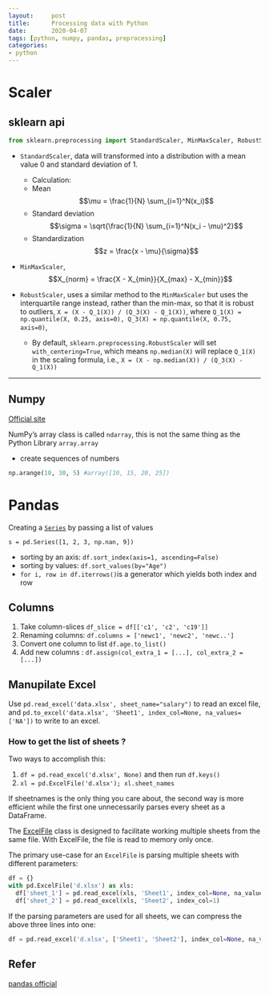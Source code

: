 ```yaml
---
layout:     post
title:      Processing data with Python
date:       2020-04-07
tags: [python, numpy, pandas, preprocessing]
categories: 
- python
---
```


# Scaler 
## sklearn api
```python
from sklearn.preprocessing import StandardScaler, MinMaxScaler, RobustScaler, MaxAbsScaler
```
* `StandardScaler`, data will transformed into a distribution with a mean value 0 and standard deviation of 1.
  * Calculation:
  * Mean $$\mu = \frac{1}{N} \sum_{i=1}^N(x_i)$$
  * Standard deviation $$\sigma = \sqrt{\frac{1}{N} \sum_{i=1}^N(x_i - \mu)^2}$$
  * Standardization $$z = \frac{x - \mu}{\sigma}$$

* `MinMaxScaler`, $$X_{norm} = \frac{X - X_{min}}{X_{max} - X_{min}}$$

* `RobustScaler`, uses a similar method to the `MinMaxScaler` but uses the interquartile range instead, rather than the min-max, so that it is robust to outliers, `X = (X - Q_1(X)) / (Q_3(X) - Q_1(X))`, where `Q_1(X) = np.quantile(X, 0.25, axis=0), Q_3(X) = np.quantile(X, 0.75, axis=0)`, 
  * By default, `sklearn.preprocessing.RobustScaler` will set `with_centering=True`, which means `np.median(X)` will replace `Q_1(X)` in the scaling formula, i.e., `X = (X - np.median(X)) / (Q_3(X) - Q_1(X))`

--- 

## Numpy 

[Official site](https://numpy.org/)

NumPy’s array class is called `ndarray`, this is not the same thing as the Python Library `array.array` 

*  create sequences of numbers

```python 
np.arange(10, 30, 5) #array([10, 15, 20, 25])
```




# Pandas

Creating a [`Series`](https://pandas.pydata.org/docs/reference/api/pandas.Series.html#pandas.Series) by passing a list of values

```pyth
s = pd.Series([1, 2, 3, np.nan, 9])
```

* sorting by an axis: `df.sort_index(axis=1, ascending=False)`
* sorting by values: `df.sort_values(by="Age")`
* `for i, row in df.iterrows()`is a generator which yields both index and row 



## Columns

1. Take column-slices `df_slice = df[['c1', 'c2', 'c19']]`
2. Renaming columns: `df.columns = ['newc1', 'newc2', 'newc..']`
3. Convert one column to list `df.age.to_list()`
4. Add new columns : `df.assign(col_extra_1 = [...], col_extra_2 = [...])`



## Manupilate Excel

Use `pd.read_excel('data.xlsx', sheet_name="salary")` to read an excel file, and `pd.to_excel('data.xlsx', 'Sheet1', index_col=None, na_values=['NA'])` to write to an excel. 

### How to get the list of sheets ?

Two ways to accomplish this: 

1. `df = pd.read_excel('d.xlsx', None)` and then run `df.keys()`
2. `xl = pd.ExcelFile('d.xlsx'); xl.sheet_names`

If sheetnames is the only thing you care about, the second way is more efficient while the first one unnecessarily parses every sheet as a DataFrame. 

The [ExcelFile](https://pandas.pydata.org/pandas-docs/dev/user_guide/io.html)  class is designed to facilitate working multiple sheets from the same file. With ExcelFile, the file is read to memory only once. 

The primary use-case for an `ExcelFile` is parsing multiple sheets with different parameters:

```python
df = {}
with pd.ExcelFile('d.xlsx') as xls:
  df['sheet_1'] = pd.read_excel(xls, 'Sheet1', index_col=None, na_values=['NA'])
  df['sheet_2'] = pd.read_excel(xls, 'Sheet2', index_col=1)
```

If the parsing parameters are used for all sheets, we can compress the above three lines into one:

```python
df = pd.read_excel('d.xlsx', ['Sheet1', 'Sheet2'], index_col=None, na_values=['NA'])
```



## Refer 

[pandas official](https://pandas.pydata.org/pandas-docs/stable/getting_started/10min.html)

